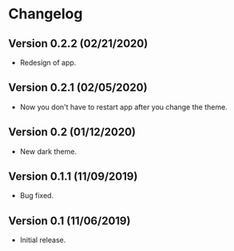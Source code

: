 # Changelog
## Version 0.2.2 (02/21/2020)
- Redesign of app.
## Version 0.2.1 (02/05/2020)
- Now you don't have to restart app after you change the theme.
## Version 0.2 (01/12/2020)
- New dark theme.
## Version 0.1.1 (11/09/2019)
- Bug fixed.
## Version 0.1 (11/06/2019)
- Initial release.
